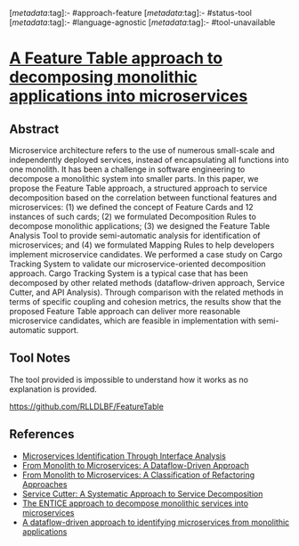 <!-- deno-fmt-ignore-start -->

[_metadata_:tag]:- #approach-feature
[_metadata_:tag]:- #status-tool
[_metadata_:tag]:- #language-agnostic
[_metadata_:tag]:- #tool-unavailable

<!-- deno-fmt-ignore-end -->

# [A Feature Table approach to decomposing monolithic applications into microservices](https://doi.org/10.1145/3457913.3457939)

## Abstract

Microservice architecture refers to the use of numerous small-scale and
independently deployed services, instead of encapsulating all functions into one
monolith. It has been a challenge in software engineering to decompose a
monolithic system into smaller parts. In this paper, we propose the Feature
Table approach, a structured approach to service decomposition based on the
correlation between functional features and microservices: (1) we defined the
concept of Feature Cards and 12 instances of such cards; (2) we formulated
Decomposition Rules to decompose monolithic applications; (3) we designed the
Feature Table Analysis Tool to provide semi-automatic analysis for
identification of microservices; and (4) we formulated Mapping Rules to help
developers implement microservice candidates. We performed a case study on Cargo
Tracking System to validate our microservice-oriented decomposition approach.
Cargo Tracking System is a typical case that has been decomposed by other
related methods (dataflow-driven approach, Service Cutter, and API Analysis).
Through comparison with the related methods in terms of specific coupling and
cohesion metrics, the results show that the proposed Feature Table approach can
deliver more reasonable microservice candidates, which are feasible in
implementation with semi-automatic support.

## Tool Notes

The tool provided is impossible to understand how it works as no explanation is
provided.

https://github.com/RLLDLBF/FeatureTable

## References

- [Microservices Identification Through Interface Analysis](./microservices-identification-through-interface-analysis.md)
- [From Monolith to Microservices: A Dataflow-Driven Approach](./from-monolith-to-microservices-a-dataflow-driven-approach.md)
- [From Monolith to Microservices: A Classification of Refactoring Approaches](./from-monolith-to-microservices-a-classification-of-refactoring-approaches.md)
- [Service Cutter: A Systematic Approach to Service Decomposition](./service-cutter-a-systematic-approach-to-service-decomposition.md)
- [The ENTICE approach to decompose monolithic services into microservices](./the-entice-approach-to-decompose-monolithic-services-into-microservices.md)
- [A dataflow-driven approach to identifying microservices from monolithic applications](./a-dataflow-driven-approach-to-identifying-microservices-from-monolithic-applications.md)
